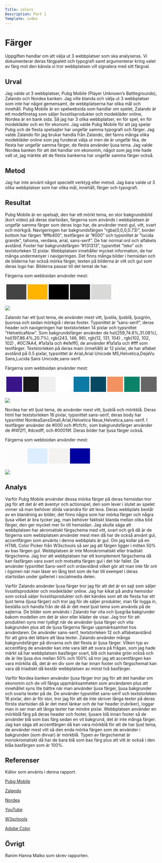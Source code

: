 ```yaml
---
Title: colors
Description: Part 1
Template: index
---
```


Färger
=======================

Uppgiften handlar om att välja ut 3 webbplatser som ska analyseras. Vi dokumenterar deras färgpalett och typografi samt argumenterar kring valet av färg mot den känsla vi tror webbplatsen vill signalera med sitt färgval.

Urval
-----------------------

Jag valde ut 3 webbplatser, Pubg Mobile (Player Unknown’s Battlegrounds), Zalando och Nordea banken. Jag ville blanda och välja ut 3 webbplatser som inte har något gemensamt, de webbplatserna har olika mål och innehåll. Pubg Mobile är en spelwebsida som handlar om spelet, Zalando är ett modeföretag som säljer livsstilsprodukter och modekläder online, Nordea är en bank sida. Så jag har 3 olika webbplatser, en för spel, en för modekläder och en för ekonomi. Jag valde Pubg Mobile för att jag spelar Pubg och de flesta spelsajter har ungefär samma typografi och färger. Jag valde Zalando för jag brukar handla från Zalando, det fanns många olika modekläder online som jag funderat välja ut men de är ungefär lika, de flesta har ungefär samma färger, de flesta använder ljusa tema. Jag valde Nordea banken för att det handlar om ekonomin, något som jag inte hade valt ut, jag märkte att de flesta bankerna har ungefär samma färger också. 

Metod
-----------------------

Jag har inte använt något speciellt verktyg eller metod. Jag bara valde ut 3 olika webbplatser som har olika mål, innehåll, färger och typografi.

Resultat
-----------------------
<span class="bold-text">Pubg Mobile </span> är en spelsajt, den har ett mörkt tema, en stor bakgrundsbild (kort video) på deras startsidan, färgerna som används i webbplatsen är ungefär samma färger som deras logo har, de använder mest gul, vitt, svart och mörkgrå. Navigeringen har bakgrundsfärgen ”rgba(0,0,0,0.73)”,  border bottom har färgen ”#ffb400”, textfärgen är ”#000” och typsnittet är ”lucida grande", tahoma, verdana, arial, sans-serif”. De har normal ord och alfabets avstånd. Footer har bakgrundsfärgen ”#131313”, typsnittet ”teko” och textstorleken 12 pixlar. Webbplatsen innehåller mycket information, de har många undermenyer i navigeringen. Det finns många bilder i hemsidan och de bilderna har också mörka färger, texten på bilderna är vitt och gul som deras logo har. Bilderna passar till det temat de har.

<p> Färgerna som webbsidan använder mest: </p>
<table style="border-spacing: 4px; border-collapse: separate">
    <tr>
        <td style="height: 50px; width: 50px; background-color: rgba(0,0,0,0.73)">
        <td style="height: 50px; width: 50px; background-color: #ffb400">
        <td style="height: 50px; width: 50px; background-color: #000">
        <td style="height: 50px; width: 50px; background-color: #131313">
        <td style="height: 50px; width: 50px; background-color: #d9d9d8">
    </tr>
</table>

<div class="image">
    <a href="../image/pubg_mobile.jpg"><img src="../image/pubg_mobile.jpg"> </a>
</div>

<span class="bold-text"> Zalando </span>har ett ljust tema, de använder mest vitt, ljuslila, ljusblå, ljusgrön, ljusrosa och sedan mörkgrå i deras footer. Typsnittet är ”sans-serif”, deras header och navigeringen har textstorleken 14 pixlar och typsnittet ”HelveticaNow”.  Som bakgrundsfärger använder de hsl(259,74.8%,31.08%), hsl(197,86.4%,20.7%), rgb(243, 146, 96),  rgb(12, 131, 104) , rgb(102, 102, 102) , #0C7AA4, #1a1a1a och #efeff0, de använder #1a1a1a och #fff som textfärger. Textstorleken på deras main (innehåll) är 12 pixlar, de har alfabet avstånd på 0.5 pixlar, typsnittet är Arial,Arial Unicode MS,Helvetica,DejaVu Sans,Lucida Sans Unicode,sans-serif. 

<p> Färgerna som webbsidan använder mest: </p>
<table style="border-spacing: 4px; border-collapse: separate">
    <tr>
        <td style="height: 50px; width: 50px; background-color: hsl(259,74.8%,31.08%)">
        <td style="height: 50px; width: 50px; background-color: #1a1a1a">
        <td style="height: 50px; width: 50px; background-color: #efeff0">
        <td style="height: 50px; width: 50px; background-color: #fff">
        <td style="height: 50px; width: 50px; background-color: #0C7AA4">
        <td style="height: 50px; width: 50px; background-color: hsl(197,86.4%,20.7%)">
        <td style="height: 50px; width: 50px; background-color: rgb(243, 146, 96)">
        <td style="height: 50px; width: 50px; background-color: rgb(12, 131, 104)">
         <td style="height: 50px; width: 50px; background-color:  rgb(102, 102, 102)">
    </tr>
</table>

<div class="image">
    <a href= "../image/zalando.jpg"> <img src="../image/zalando.jpg"> </a>
</div>

<span class="bold-text">Nordea </span>har ett ljust tema, de använder mest vitt, ljusblå och mörkblå. Deras html har textstorleken 16 pixlar, typsnittet sans-serif, deras body har typsnittet NordeaSansSmall,Arial,Helvetica Neue,Helvetica,sans-serif. I textfärger använder de #000 och #fcfcfc, som bakgrundsfärger använder de #f4f2f1, #dcedff, och #00019f. Deras bilder har ljusa färger också.

<p> Färgerna som webbsidan använder mest: </p>
<table style="border-spacing: 4px; border-collapse: separate">
    <tr>
        <td style="height: 50px; width: 50px; background-color: #fcfcfc">
        <td style="height: 50px; width: 50px; background-color: #dcedff">
        <td style="height: 50px; width: 50px; background-color: #f4f2f1">
        <td style="height: 50px; width: 50px; background-color: #00019f">
    </tr>
</table>

<div class="image">
    <a href= "../image/norde.jpg"> <img src="../image/norde.jpg"> </a>
</div>


Analys
-----------------------

<p>Varför Pubg Mobile använder dessa mörka färger på deras hemsidan tror jag för att det är ett äventyr och actionspel, den som lever i slutet av spelet vinner så man behöver döda varandra för att leva. Deras webbplats består av en blandning av bilder, det finns några som har mörka färger och några ljusa vilket är bra tycker jag, man behöver faktiskt blanda mellan olika bild färger, den ger mycket mer liv till hemsidan. Jag skulle säga att webbplatsen har akromatiskt färgschema med vitt, svart och grå då är de färgerna som webbplatsen använder mest men då har de också använt gul, accentfärgen som använts i denna webbplats är gul. Om jag kollar på en HTML Color Picker från W3schools så ser jag att färgen ligger i mitten 50% av bas färgen gul. Webbplatsen är inte Monokromatiskt eller triadiskt färgschema. Jag tror att webbplatsen har ett komplement färgschema då kan fasfärgen vara svart och motsatta färgen gul i det här fallet. De använder typsnittet Sans-serif och ordavstånd vilket gör att man inte får ont i ögonen när man läser en lång text som de har till exempel i deras startsidan under galleriet i socialmedia delen. 
</p>


<p>Varför Zalando använder ljusa färger tror jag för att det är en sajt som säljer livsstilsprodukter och modekläder online. Jag har kikat på andra hemsidor som också säljer livsstilsprodukter och det kändes som att de flesta har ett ljust tema (ljusa färger) och tror jag för de säljer produkter, man får logga in, beställa och handla från de då är det mest ljust tema som används på de sajterna. De bilder som används i Zalando har vita och ljusgråa bakgrunder bakom modellen om det är skor eller kläder de visar. Jag tror för att produkten syns mer tydligt när de använder ljusa färger och vita bakgrunden plus att de ljusa färgerna fångar uppmärksamhet hos användaren. De använder sans-serif, textstorleken 12 och alfabetavstånd för att göra det lättare att läsa texter.  Zalando använder många bakgrundsfärger på divvarna och det flesta är ljusa färger. Vilken typ av accentfärg de använder kan inte vara lätt att svara på frågan, som jag hade märkt så har webbplatsen basfärger svart, blå och kanske grön också och de är lite ljusa dvs mellan 50% och 100% så tror jag att accentfärgen kan vara mörklila då, det är en div som de har innan footer och färgschemat kan vara då triadiskt då består webbplatsen av minst två basfärger. </p>

<p>Varför Nordea banken använder ljusa färger tror jag för att det handlar om ekonomin och de vill fånga uppmärksamheten som användaren plus att innehållet syns lite bättre när man använder ljusa färger, ljusa bakgrunder och svarta texter på de. De använder typsnittet sans-serif och textstorleken 16 pixlar, den är för stor, tror jag för att de inte skriver långa texter på deras första startsidan då är det mest länkar och de har header (rubriker), loggar man in ser man att långa texter har mindre pixlar. Webbplatsen använder en mörkblå färg på deras header och footer, ljusare blå innan footer så de använder blå som bas färg sedan en vit bakgrund, det är inte många färger. Jag kan säga att accentfärgen då kan vara mörkblå för att de har ljust tema, de använder mest vitt så den enda mörka färgen som de använder i bakgrunden (som divvar) är mörkblå. Typen av färgschemat är monokromatiskt då har de bara blå som bas färg plus att vitt är också i den blåa basfärgen som är 100%.
</p>

Referenser
-----------------------
Källor som använts i denna rapport.

<p> <a href="http://www.pubgmobile.com/en-US/index.shtml"> Pubg Mobile</a></p>
<p> <a href="https://www.zalando.se/"> Zalando </a> </p>
<p> <a href= "https://www.nordea.se/" > Nordea </a> </p>
<p> <a href= "https://www.youtube.com/watch?v=gCwjLPBqpa0"> YouTube </a> </p>
<p> <a href="https://www.w3schools.com/colors/colors_picker.asp"> W3schools</a>
</p>
<p> <a href="https://color.adobe.com/sv/create/color-wheel"> Adobe Color </a></p>

Övrigt
-----------------------
Ranim Hanna Malko som skrev rapporten. 
